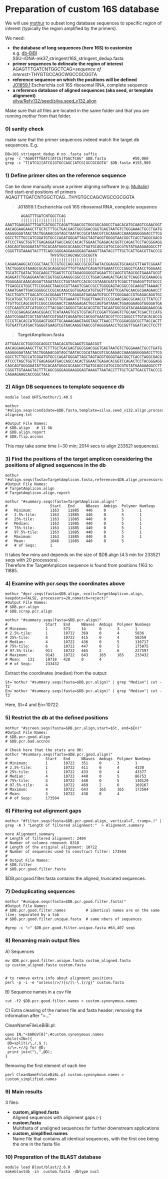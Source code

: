 # Preparation of custom 16S database 

We will use [mothur](https://www.mothur.org/) to subset long database sequences to specific region of interest (typically the region amplified by the primers).   

We need:  
- **the database of long sequences (here 16S) to customize**    
e.g. [db-BiBI](https://umr5558-bibiserv.univ-lyon1.fr/BIBIDOCNEW/db-BIBI.html#availability)    
SSU-rDNA-mk37_stringent/16S_stringent_dedup.fasta    
- **primer sequences to delineate the region of interest**   
	  AGAGTTTGATCNTGGCTCAG\<_sequence of interest_\>THYGTGCCAGCWGCCGCGGTA   
- **reference sequence on which the positions will be defined**   
[J01859.1](http://www.ncbi.nlm.nih.gov/nuccore/174375?report=fasta) Escherichia coli 16S ribosomal RNA, complete sequence      
- **a reference database of aligned sequences (aka seed, or template alignment)**    
[silva/Refv132/seed/silva.seed_v132.align](https://mothur.org/wiki/Silva_reference_files)   

Make sure that all files are located in the same folder and that you are running _mothur_ from that folder.    

### 0) sanity check   
make sure that the primer sequences indeed match the target db sequences. E.g.       
```
DB=16S_stringent_dedup # no .fasta suffix
grep -c "AGAGTTTGATC[ATCG]TGGCTCAG" $DB.fasta  			 #50,860
grep -c "T[ATCG][ATCG]GTGCCAGC[ATCG]GCCGCGGTA" $DB.fasta #155,989 
```


### 1) Define primer sites on the reference sequence    
Can be done manually oruse a primer aligning software (e.g. [Multalin](http://multalin.toulouse.inra.fr/multalin/))     
find start-end positions of primers
	AGAGTTTGATCNTGGCTCAG...THYGTGCCAGCWGCCGCGGTA

>**J01859.1 Escherichia coli 16S ribosomal RNA, complete sequence**
```
       AGAGTTTGATCNTGGCTCAG
       ||||||||||||||||||||    
AAATTGAAGAGTTTGATCATGGCTCAGATTGAACGCTGGCGGCAGGCCTAACACATGCAAGTCGAACGGT
AACAGGAAGAAGCTTGCTCTTTGCTGACGAGTGGCGGACGGGTGAGTAATGTCTGGGAAACTGCCTGATG
GAGGGGGATAACTACTGGAAACGGTAGCTAATACCGCATAACGTCGCAAGACCAAAGAGGGGGACCTTCG
GGCCTCTTGCCATCGGATGTGCCCAGATGGGATTAGCTAGTAGGTGGGGTAACGGCTCACCTAGGCGACG
ATCCCTAGCTGGTCTGAGAGGATGACCAGCCACACTGGAACTGAGACACGGTCCAGACTCCTACGGGAGG
CAGCAGTGGGGAATATTGCACAATGGGCGCAAGCCTGATGCAGCCATGCCGCGTGTATGAAGAAGGCCTT
CGGGTTGTAAAGTACTTTCAGCGGGGAGGAAGGGAGTAAAGTTAATACCTTTGCTCATTGACGTTACCCG
                    THYGTGCCAGCWGCCGCGGTA
                    |||||||||||||||||||||
CAGAAGAAGCACCGGCTAACTCCGTGCCAGCAGCCGCGGTAATACGGAGGGTGCAAGCGTTAATCGGAAT
TACTGGGCGTAAAGCGCACGCAGGCGGTTTGTTAAGTCAGATGTGAAATCCCCGGGCTCAACCTGGGAAC
TGCATCTGATACTGGCAAGCTTGAGTCTCGTAGAGGGGGGTAGAATTCCAGGTGTAGCGGTGAAATGCGT
AGAGATCTGGAGGAATACCGGTGGCGAAGGCGGCCCCCTGGACGAAGACTGACGCTCAGGTGCGAAAGCG
TGGGGAGCAAACAGGATTAGATACCCTGGTAGTCCACGCCGTAAACGATGTCGACTTGGAGGTTGTGCCC
TTGAGGCGTGGCTTCCGGAGCTAACGCGTTAAGTCGACCGCCTGGGGAGTACGGCCGCAAGGTTAAAACT
CAAATGAATTGACGGGGGCCCGCACAAGCGGTGGAGCATGTGGTTTAATTCGATGCAACGCGAAGAACCT
TACCTGGTCTTGACATCCACGGAAGTTTTCAGAGATGAGAATGTGCCTTCGGGAACCGTGAGACAGGTGC
TGCATGGCTGTCGTCAGCTCGTGTTGTGAAATGTTGGGTTAAGTCCCGCAACGAGCGCAACCCTTATCCT
TTGTTGCCAGCGGTCCGGCCGGGAACTCAAAGGAGACTGCCAGTGATAAACTGGAGGAAGGTGGGGATGA
CGTCAAGTCATCATGGCCCTTACGACCAGGGCTACACACGTGCTACAATGGCGCATACAAAGAGAAGCGA
CCTCGCGAGAGCAAGCGGACCTCATAAAGTGCGTCGTAGTCCGGATTGGAGTCTGCAACTCGACTCCATG
AAGTCGGAATCGCTAGTAATCGTGGATCAGAATGCCACGGTGAATACGTTCCCGGGCCTTGTACACACCG
CCCGTCACACCATGGGAGTGGGTTGCAAAAGAAGTAGGTAGCTTAACCTTCGGGAGGGCGCTTACCACTT
TGTGATTCATGACTGGGGTGAAGTCGTAACAAGGTAACCGTAGGGGAACCTGCGGTTGGATCACCTCCTT
```
		
>**TargetAmplicon.fasta**    
```
ATTGAACGCTGGCGGCAGGCCTAACACATGCAAGTCGAACGGT
AACAGGAAGAAGCTTGCTCTTTGCTGACGAGTGGCGGACGGGTGAGTAATGTCTGGGAAACTGCCTGATG
GAGGGGGATAACTACTGGAAACGGTAGCTAATACCGCATAACGTCGCAAGACCAAAGAGGGGGACCTTCG
GGCCTCTTGCCATCGGATGTGCCCAGATGGGATTAGCTAGTAGGTGGGGTAACGGCTCACCTAGGCGACG
ATCCCTAGCTGGTCTGAGAGGATGACCAGCCACACTGGAACTGAGACACGGTCCAGACTCCTACGGGAGG
CAGCAGTGGGGAATATTGCACAATGGGCGCAAGCCTGATGCAGCCATGCCGCGTGTATGAAGAAGGCCTT
CGGGTTGTAAAGTACTTTCAGCGGGGAGGAAGGGAGTAAAGTTAATACCTTTGCTCATTGACGTTACCCG
CAGAAGAAGCACCGGCTAAC
```


### 2) Align DB sequences to template sequence db    
```
module load UHTS/mothur/1.40.5   

mothur "#align.seqs(candidate=$DB.fasta,template=silva.seed_v132.align,processors=20)"> alignseq.txt

#Output File Names: 
# $DB.align   # 11 Gb
# $DB.align.report
# $DB.flip.accnos
```
This may take some time (~30 min; 2014 secs to align 233521 sequences).       

### 3) Find the positions of the target amplicon considering the positions of aligned sequences in the db   
```
mothur "#align.seqs(fasta=TargetAmplicon.fasta,reference=$DB.align,processors=20)"
#Output File Names:
# TargetAmplicon.align
# TargetAmplicon.align.report

mothur "#summary.seqs(fasta=TargetAmplicon.align)"
#	                Start   End     NBases  Ambigs  Polymer NumSeqs
#	Minimum:        1163    11885   440     0       5       1
#	2.5%-tile:      1163    11885   440     0       5       1
#	25%-tile:       1163    11885   440     0       5       1
#	Median:         1163    11885   440     0       5       1
#	75%-tile:       1163    11885   440     0       5       1
#	97.5%-tile:     1163    11885   440     0       5       1
#	Maximum:        1163    11885   440     0       5       1
#	Mean:           1046    11885   440     0       5
#	# of Seqs:      1
```
It takes few mins and depends on the size of $DB.align (4.5 min for 233521 seqs with 20 processors).   
Therefore the TargetAmplicon sequence is found from positions 1163 to 11885.     

### 4) Examine with pcr.seqs the coordinates above    
```
mothur "#pcr.seqs(fasta=$DB.align, ecoli=TargetAmplicon.align, keepdots=FALSE, processors=20,nomatch=reject)"
#Output File Names:
# $DB.pcr.align
# $DB.scrap.pcr.align

mothur "#summary.seqs(fasta=$DB.pcr.align)"
#                 Start   End     NBases  Ambigs  Polymer NumSeqs
# Minimum:        1       573     14      0       3       1
# 2.5%-tile:      1       10722   369     0       4       5836
# 25%-tile:       4       10722   415     0       4       58359
# Median:         4       10722   436     0       5       116717
# 75%-tile:       6       10722   447     0       5       175075
# 97.5%-tile:     911     10722   465     2       6       227597
# Maximum:        9143    10722   643     165     165     233432
# Mean:   131     10718   428     0       4
# # of Seqs:      233432

```

Extract the coordinates (median) from the output:
```
St=`mothur "#summary.seqs(fasta=$DB.pcr.align)" | grep "Median"| cut -f2`
En=`mothur "#summary.seqs(fasta=$DB.pcr.align)" | grep "Median"| cut -f3`
```
Here, St=4 and En=10722.   

### 5) Restrict the db at the defined positions
```
mothur "#screen.seqs(fasta=$DB.pcr.align,start=$St, end=$En)"
#Output File Names:
# $DB.pcr.good.align
# $DB.pcr.bad.accnos

# Check here that the stats are OK: 
mothur "#summary.seqs(fasta=$DB.pcr.good.align)"
#                 Start   End     NBases  Ambigs  Polymer NumSeqs
# Minimum:        1       10722   351     0       3       1
# 2.5%-tile:      1       10722   411     0       4       4338
# 25%-tile:       1       10722   433     0       4       43377
# Median:         4       10722   440     0       5       86753
# 75%-tile:       4       10722   448     0       5       130129
# 97.5%-tile:     4       10722   469     2       6       169167
# Maximum:        4       10722   643     165     165     173504
# Mean:           3       10722   438     0       4
# # of Seqs:      173504

```

### 6) Filtering out alignment gaps 
```		
mothur "#filter.seqs(fasta=$DB.pcr.good.align, vertical=T, trump=.)" | grep -A 7 "Length of filtered alignment:"  > Alignment.summary

more Alignment.summary
# Length of filtered alignment: 2404
# Number of columns removed: 8318
# Length of the original alignment: 10722
# Number of sequences used to construct filter: 173504
# 
# Output File Names:
# $DB.filter
# $DB.pcr.good.filter.fasta
```		
$DB.pcr.good.filter.fasta  contains the aligned, truncated sequences.    

### 7) Deduplicating sequences
```
mothur "#unique.seqs(fasta=$DB.pcr.good.filter.fasta)" 
#Output File Names:
# $DB.pcr.good.filter.names  		# identical names are on the same line; separated by a tab
# $DB.pcr.good.filter.unique.fasta  # same nbers of sequences

#grep -c ">" $DB.pcr.good.filter.unique.fasta #63,407 seqs
```

### 8) Renaming main output files   
A) Sequences  
```
mv $DB.pcr.good.filter.unique.fasta custom_aligned.fasta
cp custom_aligned.fasta custom.fasta


# to remove extra info about alignment positions
perl -p -i -e "unless(/>/){s/[\-\.]//g}" custom.fasta 
```

B) Sequence names in a csv file  
```
cut -f2 $DB.pcr.good.filter.names > custom.synonymous.names
```  


C) Extra cleaning of the names file and fasta header; removing the information after "=..."

CleanNameFileLeBiBi.pl:
```		
open IN,"<$ARGV[0]";#custom.synonymous.names
while(<IN>){   
 @D=split(/\,/,$_);   
 s/\=.+//g for @D;  
 print join("\,",@D);  
}     
```		

Removing the first element of each line   
```		
perl CleanNameFileLeBiBi.pl custom.synonymous.names > custom_simplified.names
```		


### 9) Main results
3 files:    
- **custom_aligned.fasta**     
  Aligned sequences with alignment gaps (-)   
- **custom.fasta**      
  Multifasta of unaligned sequences for further downstream applications    
- **custom_simplified.names**    
  Name file that contains all identical sequences, with the first one being the one in the fasta file   
  
  
### 10) Preparation of the BLAST database
```	
module load Blast/blast/2.6.0
makeblastdb -in  custom.fasta -dbtype nucl   
```	  
